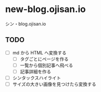 # new-blog.ojisan.io

シン・blog.ojisan.io

## TODO

- [ ] md から HTML へ変換する
  - [ ] タグごとにページを作る
  - [ ] 一覧から個別記事へ飛べる
  - [ ] 記事詳細を作る
- [ ] シンタックスハイライト
- [ ] サイズの大きい画像を見つけたら変換する
